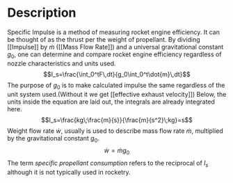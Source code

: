 # Description
Specific Impulse is a method of measuring rocket engine efficiency. It can be thought of as the thrust per the weight of propellant. By dividing [[Impulse]] by $\dot{m}$ ([[Mass Flow Rate]]) and a universal gravitational constant $g_0$, one can determine and compare rocket engine efficiency regardless of nozzle characteristics and units used. 
$$I_s=\frac{\int_0^tF\,dt}{g_0\int_0^t\dot{m}\,dt}$$The purpose of $g_0$ is to make calculated impulse the same regardless of the unit system used.(Without it we get [[effective exhaust velocity]]) Below, the units inside the equation are laid out, the integrals are already integrated here.
$$I_s=\frac{kg\;\frac{m}{s}}{\frac{m}{s^2}\;kg}=s$$
Weight flow rate $\dot{w}$, usually is used to describe mass flow rate $\dot{m}$, multiplied by the gravitational constant $g_0$.
$$\dot{w}=\dot{m}g_0$$
The term *specific propellant consumption* refers to the reciprocal of $I_s$ although it is not typically used in rocketry.